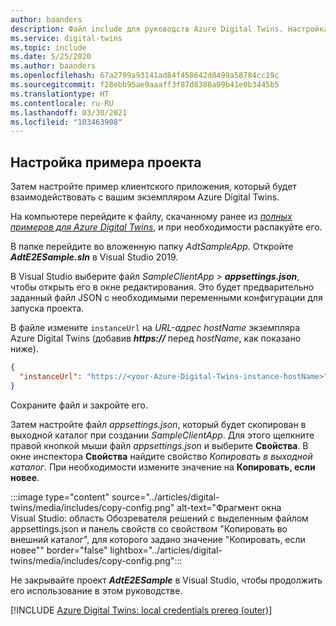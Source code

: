 ```yaml
---
author: baanders
description: Файл include для руководств Azure Digital Twins. Настройка примера проекта
ms.service: digital-twins
ms.topic: include
ms.date: 5/25/2020
ms.author: baanders
ms.openlocfilehash: 67a2799a93141ad84f458642d8499a58784cc19c
ms.sourcegitcommit: f28ebb95ae9aaaff3f87d8388a09b41e0b3445b5
ms.translationtype: HT
ms.contentlocale: ru-RU
ms.lasthandoff: 03/30/2021
ms.locfileid: "103463908"
---
```

## <a name="configure-the-sample-project"></a>Настройка примера проекта

Затем настройте пример клиентского приложения, который будет взаимодействовать с вашим экземпляром Azure Digital Twins.

На компьютере перейдите к файлу, скачанному ранее из [*полных примеров для Azure Digital Twins*](/samples/azure-samples/digital-twins-samples/digital-twins-samples), и при необходимости распакуйте его.

В папке перейдите во вложенную папку _AdtSampleApp_. Откройте _**AdtE2ESample.sln**_ в Visual Studio 2019. 

В Visual Studio выберите файл _SampleClientApp > **appsettings.json**_, чтобы открыть его в окне редактирования. Это будет предварительно заданный файл JSON с необходимыми переменными конфигурации для запуска проекта.

В файле измените `instanceUrl` на *URL-адрес hostName* экземпляра Azure Digital Twins (добавив **_https://_** перед *hostName*, как показано ниже).

```json
{
  "instanceUrl": "https://<your-Azure-Digital-Twins-instance-hostName>"
}
```

Сохраните файл и закройте его. 

Затем настройте файл *appsettings.json*, который будет скопирован в выходной каталог при создании *SampleClientApp*. Для этого щелкните правой кнопкой мыши файл *appsettings.json* и выберите **Свойства**. В окне инспектора **Свойства** найдите свойство *Копировать в выходной каталог*. При необходимости измените значение на **Копировать, если новее**.

:::image type="content" source="../articles/digital-twins/media/includes/copy-config.png" alt-text="Фрагмент окна Visual Studio: область Обозревателя решений с выделенным файлом appsettings.json и панель свойств со свойством &quot;Копировать во внешний каталог&quot;, для которого задано значение &quot;Копировать, если новее&quot;" border="false" lightbox="../articles/digital-twins/media/includes/copy-config.png":::

Не закрывайте проект _**AdtE2ESample**_ в Visual Studio, чтобы продолжить его использование в этом руководстве.

[!INCLUDE [Azure Digital Twins: local credentials prereq (outer)](digital-twins-local-credentials-outer.md)]
